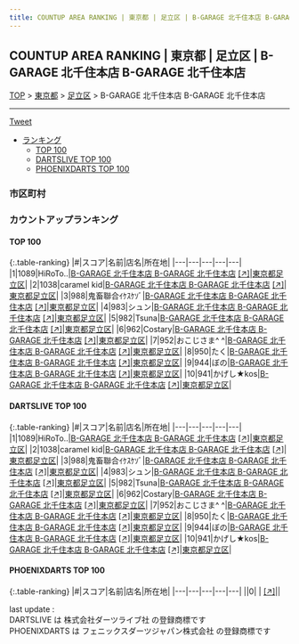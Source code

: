 ```yaml
---
title: COUNTUP AREA RANKING | 東京都 | 足立区 | B-GARAGE 北千住本店 B-GARAGE 北千住本店
---
```

## COUNTUP AREA RANKING | 東京都 | 足立区 | B-GARAGE 北千住本店 B-GARAGE 北千住本店

[TOP](/darts/rank/) > [東京都](/darts/rank/東京都/) > [足立区](/darts/rank/東京都/足立区/) > B-GARAGE 北千住本店 B-GARAGE 北千住本店

___

<a href="https://twitter.com/share?ref_src=twsrc%5Etfw" data-text="COUNTUP AREA RANKING | 東京都足立区B-GARAGE 北千住本店 B-GARAGE 北千住本店" class="twitter-share-button" data-hashtags="DARTSLIVE,PHOENIXDARTS,darts,ダーツ" data-show-count="false">Tweet</a>

* [ランキング](#カウントアップランキング)
    * [TOP 100](#top-100)
    * [DARTSLIVE TOP 100](#dartslive-top-100)
    * [PHOENIXDARTS TOP 100](#phoenixdarts-top-100)

### 市区町村

<ul>

</ul>

### カウントアップランキング

#### TOP 100



{:.table-ranking}
|#|スコア|名前|店名|所在地|
|---|---|---|---|---|
|1|1089|<span class="rank-name-dl">HiRoTo..</span>|<a href="/darts/rank/shops/1fa97d0ff53276f6774c926eb736cb5a.html">B-GARAGE 北千住本店 B-GARAGE 北千住本店</a> <a href="https://search.dartslive.com/jp/shop/1fa97d0ff53276f6774c926eb736cb5a">[↗]</a>|<a href="/darts/rank/東京都/足立区">東京都足立区</a>|
|2|1038|<span class="rank-name-dl">caramel kid</span>|<a href="/darts/rank/shops/1fa97d0ff53276f6774c926eb736cb5a.html">B-GARAGE 北千住本店 B-GARAGE 北千住本店</a> <a href="https://search.dartslive.com/jp/shop/1fa97d0ff53276f6774c926eb736cb5a">[↗]</a>|<a href="/darts/rank/東京都/足立区">東京都足立区</a>|
|3|988|<span class="rank-name-dl">鬼畜聯合ｲｹｽｹｿﾞ</span>|<a href="/darts/rank/shops/1fa97d0ff53276f6774c926eb736cb5a.html">B-GARAGE 北千住本店 B-GARAGE 北千住本店</a> <a href="https://search.dartslive.com/jp/shop/1fa97d0ff53276f6774c926eb736cb5a">[↗]</a>|<a href="/darts/rank/東京都/足立区">東京都足立区</a>|
|4|983|<span class="rank-name-dl">シュン</span>|<a href="/darts/rank/shops/1fa97d0ff53276f6774c926eb736cb5a.html">B-GARAGE 北千住本店 B-GARAGE 北千住本店</a> <a href="https://search.dartslive.com/jp/shop/1fa97d0ff53276f6774c926eb736cb5a">[↗]</a>|<a href="/darts/rank/東京都/足立区">東京都足立区</a>|
|5|982|<span class="rank-name-dl">Tsuna</span>|<a href="/darts/rank/shops/1fa97d0ff53276f6774c926eb736cb5a.html">B-GARAGE 北千住本店 B-GARAGE 北千住本店</a> <a href="https://search.dartslive.com/jp/shop/1fa97d0ff53276f6774c926eb736cb5a">[↗]</a>|<a href="/darts/rank/東京都/足立区">東京都足立区</a>|
|6|962|<span class="rank-name-dl">Costary</span>|<a href="/darts/rank/shops/1fa97d0ff53276f6774c926eb736cb5a.html">B-GARAGE 北千住本店 B-GARAGE 北千住本店</a> <a href="https://search.dartslive.com/jp/shop/1fa97d0ff53276f6774c926eb736cb5a">[↗]</a>|<a href="/darts/rank/東京都/足立区">東京都足立区</a>|
|7|952|<span class="rank-name-dl">おこじさま^ ^</span>|<a href="/darts/rank/shops/1fa97d0ff53276f6774c926eb736cb5a.html">B-GARAGE 北千住本店 B-GARAGE 北千住本店</a> <a href="https://search.dartslive.com/jp/shop/1fa97d0ff53276f6774c926eb736cb5a">[↗]</a>|<a href="/darts/rank/東京都/足立区">東京都足立区</a>|
|8|950|<span class="rank-name-dl">たく</span>|<a href="/darts/rank/shops/1fa97d0ff53276f6774c926eb736cb5a.html">B-GARAGE 北千住本店 B-GARAGE 北千住本店</a> <a href="https://search.dartslive.com/jp/shop/1fa97d0ff53276f6774c926eb736cb5a">[↗]</a>|<a href="/darts/rank/東京都/足立区">東京都足立区</a>|
|9|944|<span class="rank-name-dl">ぼの</span>|<a href="/darts/rank/shops/1fa97d0ff53276f6774c926eb736cb5a.html">B-GARAGE 北千住本店 B-GARAGE 北千住本店</a> <a href="https://search.dartslive.com/jp/shop/1fa97d0ff53276f6774c926eb736cb5a">[↗]</a>|<a href="/darts/rank/東京都/足立区">東京都足立区</a>|
|10|941|<span class="rank-name-dl">かげし★kos</span>|<a href="/darts/rank/shops/1fa97d0ff53276f6774c926eb736cb5a.html">B-GARAGE 北千住本店 B-GARAGE 北千住本店</a> <a href="https://search.dartslive.com/jp/shop/1fa97d0ff53276f6774c926eb736cb5a">[↗]</a>|<a href="/darts/rank/東京都/足立区">東京都足立区</a>|


#### DARTSLIVE TOP 100



{:.table-ranking}
|#|スコア|名前|店名|所在地|
|---|---|---|---|---|
|1|1089|<span class="rank-name-dl">HiRoTo..</span>|<a href="/darts/rank/shops/1fa97d0ff53276f6774c926eb736cb5a.html">B-GARAGE 北千住本店 B-GARAGE 北千住本店</a> <a href="https://search.dartslive.com/jp/shop/1fa97d0ff53276f6774c926eb736cb5a">[↗]</a>|<a href="/darts/rank/東京都/足立区">東京都足立区</a>|
|2|1038|<span class="rank-name-dl">caramel kid</span>|<a href="/darts/rank/shops/1fa97d0ff53276f6774c926eb736cb5a.html">B-GARAGE 北千住本店 B-GARAGE 北千住本店</a> <a href="https://search.dartslive.com/jp/shop/1fa97d0ff53276f6774c926eb736cb5a">[↗]</a>|<a href="/darts/rank/東京都/足立区">東京都足立区</a>|
|3|988|<span class="rank-name-dl">鬼畜聯合ｲｹｽｹｿﾞ</span>|<a href="/darts/rank/shops/1fa97d0ff53276f6774c926eb736cb5a.html">B-GARAGE 北千住本店 B-GARAGE 北千住本店</a> <a href="https://search.dartslive.com/jp/shop/1fa97d0ff53276f6774c926eb736cb5a">[↗]</a>|<a href="/darts/rank/東京都/足立区">東京都足立区</a>|
|4|983|<span class="rank-name-dl">シュン</span>|<a href="/darts/rank/shops/1fa97d0ff53276f6774c926eb736cb5a.html">B-GARAGE 北千住本店 B-GARAGE 北千住本店</a> <a href="https://search.dartslive.com/jp/shop/1fa97d0ff53276f6774c926eb736cb5a">[↗]</a>|<a href="/darts/rank/東京都/足立区">東京都足立区</a>|
|5|982|<span class="rank-name-dl">Tsuna</span>|<a href="/darts/rank/shops/1fa97d0ff53276f6774c926eb736cb5a.html">B-GARAGE 北千住本店 B-GARAGE 北千住本店</a> <a href="https://search.dartslive.com/jp/shop/1fa97d0ff53276f6774c926eb736cb5a">[↗]</a>|<a href="/darts/rank/東京都/足立区">東京都足立区</a>|
|6|962|<span class="rank-name-dl">Costary</span>|<a href="/darts/rank/shops/1fa97d0ff53276f6774c926eb736cb5a.html">B-GARAGE 北千住本店 B-GARAGE 北千住本店</a> <a href="https://search.dartslive.com/jp/shop/1fa97d0ff53276f6774c926eb736cb5a">[↗]</a>|<a href="/darts/rank/東京都/足立区">東京都足立区</a>|
|7|952|<span class="rank-name-dl">おこじさま^ ^</span>|<a href="/darts/rank/shops/1fa97d0ff53276f6774c926eb736cb5a.html">B-GARAGE 北千住本店 B-GARAGE 北千住本店</a> <a href="https://search.dartslive.com/jp/shop/1fa97d0ff53276f6774c926eb736cb5a">[↗]</a>|<a href="/darts/rank/東京都/足立区">東京都足立区</a>|
|8|950|<span class="rank-name-dl">たく</span>|<a href="/darts/rank/shops/1fa97d0ff53276f6774c926eb736cb5a.html">B-GARAGE 北千住本店 B-GARAGE 北千住本店</a> <a href="https://search.dartslive.com/jp/shop/1fa97d0ff53276f6774c926eb736cb5a">[↗]</a>|<a href="/darts/rank/東京都/足立区">東京都足立区</a>|
|9|944|<span class="rank-name-dl">ぼの</span>|<a href="/darts/rank/shops/1fa97d0ff53276f6774c926eb736cb5a.html">B-GARAGE 北千住本店 B-GARAGE 北千住本店</a> <a href="https://search.dartslive.com/jp/shop/1fa97d0ff53276f6774c926eb736cb5a">[↗]</a>|<a href="/darts/rank/東京都/足立区">東京都足立区</a>|
|10|941|<span class="rank-name-dl">かげし★kos</span>|<a href="/darts/rank/shops/1fa97d0ff53276f6774c926eb736cb5a.html">B-GARAGE 北千住本店 B-GARAGE 北千住本店</a> <a href="https://search.dartslive.com/jp/shop/1fa97d0ff53276f6774c926eb736cb5a">[↗]</a>|<a href="/darts/rank/東京都/足立区">東京都足立区</a>|


#### PHOENIXDARTS TOP 100



{:.table-ranking}
|#|スコア|名前|店名|所在地|
|---|---|---|---|---|
||0|<span class="rank-name-dl"> </span>|<a href="/darts/rank/shops/.html"></a> <a href="">[↗]</a>|<a href="/darts/rank//"></a>|


<div class="footer border-top border-gray-light mt-5 pt-3 text-right text-gray">
    last update : <span style="font-weight: italic" id="foot_last_modified"></span><br />
    DARTSLIVE は 株式会社ダーツライブ社 の登録商標です<br />
    PHOENIXDARTS は フェニックスダーツジャパン株式会社 の登録商標です<br />
</div>

<script src="https://cdnjs.cloudflare.com/ajax/libs/jquery.tablesorter/2.31.3/js/jquery.tablesorter.min.js" integrity="sha512-qzgd5cYSZcosqpzpn7zF2ZId8f/8CHmFKZ8j7mU4OUXTNRd5g+ZHBPsgKEwoqxCtdQvExE5LprwwPAgoicguNg==" crossorigin="anonymous" referrerpolicy="no-referrer"></script>
<link rel="stylesheet" href="https://cdnjs.cloudflare.com/ajax/libs/jquery.tablesorter/2.31.3/css/theme.default.min.css" integrity="sha512-wghhOJkjQX0Lh3NSWvNKeZ0ZpNn+SPVXX1Qyc9OCaogADktxrBiBdKGDoqVUOyhStvMBmJQ8ZdMHiR3wuEq8+w==" crossorigin="anonymous" referrerpolicy="no-referrer" />
<script>
$(function() {
    $(".table-ranking").tablesorter({sortList:[[0, 0]]});
    $("#foot_last_modified").text(formatDate(new Date(document.lastModified), 'yyyy-MM-dd HH:mm:ss'));
});
</script>

<script async src="https://platform.twitter.com/widgets.js" charset="utf-8"></script>